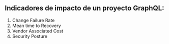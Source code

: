 

## Indicadores de impacto de un proyecto GraphQL:
1. Change Failure Rate
2. Mean time to Recovery
3. Vendor Associated Cost
4. Security Posture

